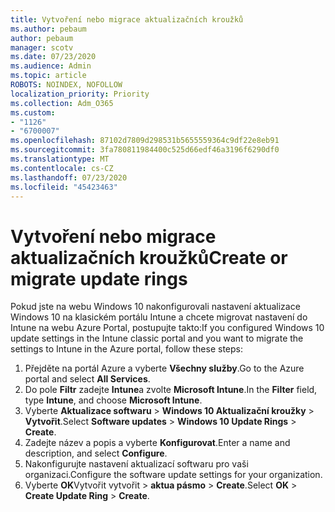 ```yaml
---
title: Vytvoření nebo migrace aktualizačních kroužků
ms.author: pebaum
author: pebaum
manager: scotv
ms.date: 07/23/2020
ms.audience: Admin
ms.topic: article
ROBOTS: NOINDEX, NOFOLLOW
localization_priority: Priority
ms.collection: Adm_O365
ms.custom:
- "1126"
- "6700007"
ms.openlocfilehash: 87102d7809d298531b5655559364c9df22e8eb91
ms.sourcegitcommit: 3fa780811984400c525d66edf46a3196f6290df0
ms.translationtype: MT
ms.contentlocale: cs-CZ
ms.lasthandoff: 07/23/2020
ms.locfileid: "45423463"
---
```

# <a name="create-or-migrate-update-rings"></a><span data-ttu-id="a999b-102">Vytvoření nebo migrace aktualizačních kroužků</span><span class="sxs-lookup"><span data-stu-id="a999b-102">Create or migrate update rings</span></span>

<span data-ttu-id="a999b-103">Pokud jste na webu Windows 10 nakonfigurovali nastavení aktualizace Windows 10 na klasickém portálu Intune a chcete migrovat nastavení do Intune na webu Azure Portal, postupujte takto:</span><span class="sxs-lookup"><span data-stu-id="a999b-103">If you configured Windows 10 update settings in the Intune classic portal and you want to migrate the settings to Intune in the Azure portal, follow these steps:</span></span>

1.  <span data-ttu-id="a999b-104">Přejděte na portál Azure a vyberte **Všechny služby**.</span><span class="sxs-lookup"><span data-stu-id="a999b-104">Go to the Azure portal and select  **All Services**.</span></span>
2.  <span data-ttu-id="a999b-105">Do pole **Filtr** zadejte **Intune**a zvolte **Microsoft Intune**.</span><span class="sxs-lookup"><span data-stu-id="a999b-105">In the  **Filter**  field, type  **Intune**, and choose  **Microsoft Intune**.</span></span>
3.  <span data-ttu-id="a999b-106">Vyberte **Aktualizace softwaru**   >   **Windows 10 Aktualizační kroužky**   >   **Vytvořit**.</span><span class="sxs-lookup"><span data-stu-id="a999b-106">Select  **Software updates**  >  **Windows 10 Update Rings**  >  **Create**.</span></span>
4.  <span data-ttu-id="a999b-107">Zadejte název a popis a vyberte **Konfigurovat**.</span><span class="sxs-lookup"><span data-stu-id="a999b-107">Enter a name and description, and select  **Configure**.</span></span>
5.  <span data-ttu-id="a999b-108">Nakonfigurujte nastavení aktualizací softwaru pro vaši organizaci.</span><span class="sxs-lookup"><span data-stu-id="a999b-108">Configure the software update settings for your organization.</span></span>
6.  <span data-ttu-id="a999b-109">Vyberte **OK**Vytvořit vytvořit  >  **aktua pásmo**  >  **Create**.</span><span class="sxs-lookup"><span data-stu-id="a999b-109">Select  **OK** > **Create Update Ring** > **Create**.</span></span>